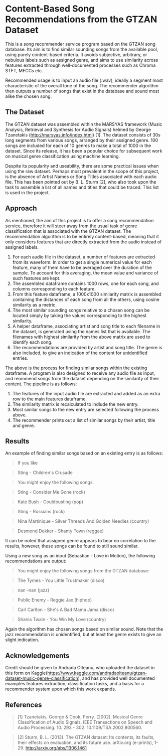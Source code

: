 # Content-Based Song Recommendations from the GTZAN Dataset

This is a song recommender service program based on the GTZAN song database. Its aim is to find similar sounding songs from the available pool, using purely content-based criteria. It avoids subjective, arbitrary, or nebulous labels such as assigned genre, and aims to use similarity across features extracted through well-documented processes such as Chroma STFT, MFCCs etc. 

Recommended usage is to input an audio file (.wav), ideally a segment most characteristic of the overall tone of the song. The recommender algorithm then outputs a number of songs that exist in the database and sound most alike the chosen song.

## The Dataset

The GTZAN dataset was assembled within the MARSYAS framework (Music Analysis, Retrieval and Synthesis for Audio Signals) helmed by George Tzanetakis (http://marsyas.info/index.html) [1]. The dataset consists of 30s long segments from various songs, arranged by their assigned genre. 100 songs are included for each of 10 genres to make a total of 1000 in the dataset. Since its release, it has been a popular choice for subsequent work on musical genre classification using machine learning.

Despite its popularity and useability, there are some practical issues when using the raw dataset. Perhaps most prevalent in the scope of this project, is the absence of Artist Names or Song Titles associated with each audio file. This has been pointed out by B. L. Sturm [2], who also took upon the task to assemble a list of all names and titles that could be traced. This list is used in the project.

## Approach

As mentioned, the aim of this project is to offer a song recommendation service, therefore it will steer away from the usual task of genre classification that is associated with the GTZAN dataset. The recommendation algorithm is to be entirely content-based, meaning that it only considers features that are directly extracted from the audio instead of assigned labels. 

1. For each audio file in the dataset, a number of features are extracted from its waveform. In order to get a single numerical value for each feature, many of them have to be averaged over the duration of the sample. To account for this averaging, the mean value and variance of such features are kept.
2. The assembled dataframe contains 1000 rows, one for each song, and columns corresponding to each feature.
3. From this feature dataframe, a 1000x1000 similarity matrix is assembled containing the distances of each song from all the others, using cosine similarity as a metric.
4. The most similar sounding songs relative to a chosen song can be located simply by taking the values corresponding to the highest similarity.
5. A helper dataframe, associating artist and song title to each filename in the dataset, is generated using the names list that is available. The filenames with highest similarity from the above matrix are used to identify each song.
6. The recommendations are provided by artist and song title. The genre is also included, to give an indication of the content for unidentified entries.

The above is the process for finding similar songs within the existing dataframe. A program is also designed to receive any audio file as input, and reommend songs from the dataset depending on the similarity of their content. The pipeline is as follows:

1. The features of the input audio file are extracted and added as an extra row to the main features dataframe.
2. The similarity matrix is recalculated to indlude the new entry.
3. Most similar songs to the new entry are selected following the process above.
4. The recommender prints out a list of similar songs by their artist, title and genre.

## Results

An example of finding similar songs based on an existing entry is as follows:

> If you like

>   Sting - Children's Crusade

> 

>  You might enjoy the following songs:

> 

>  Sting - Consider Me Gone (rock)

>  Kate Bush - Couldbusting (pop)

>  Sting - Russians (rock)

>  Nina Martinique - Silver Threads And Golden Needles (country)

>  Desmond Dekker - Shanty Town (reggae)


It can be noted that assigned genre appears to bear no correlation to the results, however, these songs can be found to still sound similar.

Using a new song as an input (Sebastian - Love in Motion), the following recommendations are output:

> You might enjoy the following songs from the GTZAN database:

>  The Tymes - You Little Trustmaker (disco)

>  nan -nan (jazz)

>  Public Enemy - Reggie Jax (hiphop)

>  Carl Carlton - She's A Bad Mama Jama (disco)

>  Shania Twain - You Win My Love (country)


Again the algorithm has chosen songs based on similar sound. Note that the jazz recommendation is unidentified, but at least the genre exists to give an slight indication.

## Acknowledgements

Credit should be given to Andrada Olteanu, who uploaded the dataset in this form on Kaggle(https://www.kaggle.com/andradaolteanu/gtzan-dataset-music-genre-classification), and has provided well documented examples features extraction, classification tasks, and a basis for a recommender system upon which this work expands.

## References

> [1] Tzanetakis, George & Cook, Perry. (2002). Musical Genre Classification of Audio Signals. IEEE Transactions on Speech and Audio Processing. 10. 293 - 302. 10.1109/TSA.2002.800560. 

> [2] Sturm, B. L. (2013). The GTZAN dataset: Its contents, its faults, their effects on evaluation, and its future use. arXiv.org (e-prints), 1-29. http://arxiv.org/abs/1306.1461

